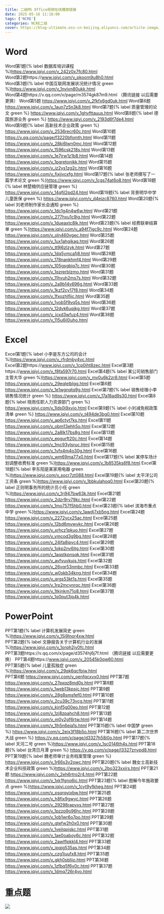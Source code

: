 ```yaml
---
title: 二级MS Office视频在线播放链接
date: 2025-05-16 11:18:00
tags: ['NCRE']
categories: NCRE二级
cover: https://blog-ultimate.oss-cn-beijing.aliyuncs.com/article-image/20250516174304345.png
---
```


# Word
Word第1题{% label  数据库培训课程 %}https://www.iqiyi.com/v_242z0x7fc80.html  
Word第2题https://www.iqiyi.com/v_pkoom9u8h0.html  
Word第3题{% label 中国互联网发展状况统计情况 green %}https://www.iqiyi.com/v_1nvivn80ukk.html  
Word第4题https://v.qq.com/x/page/m3574gk87m9.html （腾讯链接 以后需要更换） 
Word第5题 https://www.iqiyi.com/v_2fkfx6gd0uk.html 
Word第6题 https://www.iqiyi.com/v_1aun7z5n3k8.html 
Word第7题{% label 质量管理的论文 green %} https://www.iqiyi.com/v_1ghvfttauus.html 
Word第8题{% label 德国旅游业务 green %} https://www.iqiyi.com/v_2193d6f7de4.html  
Word第9题{% label 高新技术企业政策 green %} https://www.iqiyi.com/v_2536recr60c.html 
Word第10题 https://v.qq.com/x/page/f3220bfomth.html 
Word第11题 https://www.iqiyi.com/v_28ki6lwn0mc.html 
Word第12题 https://www.iqiyi.com/v_1596csk218s.html 
Word第13题 https://www.iqiyi.com/v_1e7jrw1z1b8.html 
Word第14题 https://www.iqiyi.com/v_1pqretonikk.html 
Word第15题 https://www.iqiyi.com/v_iz2ys1zg2c.html 
Word第16题 https://www.iqiyi.com/v_fixjjvcxfg.html 
Word第17题{% label 张老师撰写了一篇学术论文 green %}https://www.iqiyi.com/v_1cgs74at6o8.html 
Word第18题{% label 林楚楠供应链管理 green %} https://www.iqiyi.com/v_14qfil2pd24.html 
Word第19题{% label 背景明华中学儿童医保 green %} https://www.iqiyi.com/v_d4eizc8760.html 
Word第20题{% label 刘老师制作家长会通知 green %} https://www.iqiyi.com/v_1dc1g4n4w6w.html 
Word第21题 https://www.iqiyi.com/v_277hxu1c9ig.html 
Word第22题 https://www.iqiyi.com/v_1dueaxtc8lk.html 
Word第23题{% label 经费联审结算单 green %}https://www.iqiyi.com/v_a94f7igc9c.html 
Word第24题 https://www.iqiyi.com/v_oln460vgec.html 
Word第25题 https://www.iqiyi.com/v_1ux1ahgikag.html 
Word第26题 https://www.iqiyi.com/v_tt9j6zlzyk.html 
Word第27题 https://www.iqiyi.com/v_1dq5ymca1j8.html
Word第28题 https://www.iqiyi.com/v_178nankhmf4.html 
Word第29题 https://www.iqiyi.com/v_105gsgbjq7c.html 
Word第30题 https://www.iqiyi.com/v_1qzrerblzmo.html 
Word第31题 https://www.iqiyi.com/v_11hvuh2ms7s.html 
Word第32题 https://www.iqiyi.com/v_2a9b14v696g.html 
Word第33题 https://www.iqiyi.com/v_1kzf2cy17f8.html 
Word第34题 https://www.iqiyi.com/v_1fxozhlfijc.html 
Word第35题 https://www.iqiyi.com/v_1yob5f9vq5s.html 
Word第36题 https://www.iqiyi.com/v_12dvk6uqjkg.html 
Word第37题 https://www.iqiyi.com/v_jcxd3wfuz4.html 
Word第38题 https://www.iqiyi.com/v_115u6il0uho.html 

# Excel
Excel第1题{% label  小李是东方公司的会计 %}https://www.iqiyi.com/v_rfrdmby4vc.html  
Excel第2题https://www.iqiyi.com/v_1cp0iht8zec.html 
Excel第3题https://www.iqiyi.com/v_f8fa597r70.html 
Excel第4题{% label 某公司销售部门主管大华 green %}https://www.iqiyi.com/v_mv0u6k2zr8.html 
Excel第5题 https://www.iqiyi.com/v_29eqlelblgg.html 
Excel第6题 https://www.iqiyi.com/v_1e1wgnqtq9g.html 
Excel第7题{% label 销售经理小李销售情况统计 green %} https://www.iqiyi.com/v_17a18ad9s30.html 
Excel第8题{% label 晓雨任职人力资源部门 green %} https://www.iqiyi.com/v_1lds0j9xvio.html 
Excel第9题{% label 小刘减免税政策清单 green %} https://www.iqiyi.com/v_t494de3bg0.html 
Excel第10题 https://www.iqiyi.com/v_ap6ctyt7ks.html 
Excel第11题 https://www.iqiyi.com/v_obm13ehh5o.html 
Excel第12题 https://www.iqiyi.com/v_2a8lk17bs8g.html 
Excel第13题 https://www.iqiyi.com/v_epgurft20c.html 
Excel第14题 https://www.iqiyi.com/v_1mc93ylsruc.html 
Excel第15题 https://www.iqiyi.com/v_1vfx4m4o30g.html 
Excel第16题 https://www.iqiyi.com/v_wm69ma77x0.html 
Excel第17题{% label 某停车场计划调整收费标准 green %}https://www.iqiyi.com/v_1b8535ks6f8.html 
Excel第18题{% label 李东阳是某家用电器 green %}https://www.iqiyi.com/v_socr7zt088.html 
Excel第19题{% label 太平洋公司工资条 green %}https://www.iqiyi.com/v_1bbkulahoq0.html 
Excel第20题{% label 正则明事务所的统计员小任 green %}https://www.iqiyi.com/v_1rj947bw63k.html 
Excel第21题 https://www.iqiyi.com/v_2dzr9rv79kc.html 
Excel第22题 https://www.iqiyi.com/v_1mo757f5hb0.html 
Excel第23题{% label 滨海市重点中学 green %}https://www.iqiyi.com/v_1awdj7xb5ng.html 
Excel第24题 https://www.iqiyi.com/v_2272ycx25ac.html 
Excel第25题 https://www.iqiyi.com/v_12bd6mvwvkc.html 
Excel第26题 https://www.iqiyi.com/v_xrhcz1pkuo.html 
Excel第27题 https://www.iqiyi.com/v_ymcod3g9bg.html
Excel第28题 https://www.iqiyi.com/v_24ifa8ipyc4.html 
Excel第29题 https://www.iqiyi.com/v_1okp2nv6itg.html 
Excel第30题 https://www.iqiyi.com/v_1aqstkpnsqk.html 
Excel第31题 https://www.iqiyi.com/v_avfvuvkujs.html 
Excel第32题 https://www.iqiyi.com/v_26vqr53nmbc.html 
Excel第33题 https://www.iqiyi.com/v_w0skb34kng.html 
Excel第34题 https://www.iqiyi.com/v_qrgs53kt1s.html 
Excel第35题 https://www.iqiyi.com/v_1rp2mcynrqc.html
Excel第36题 https://www.iqiyi.com/v_1tkjnkm71o8.html 
Excel第37题 https://www.iqiyi.com/v_1q0put3jp4k.html

# PowerPoint

PPT第1题{% label 计算机发展简史 green %}https://www.iqiyi.com/v_15j9lnor4xw.html  
PPT第2题{% label  文静报告关于计算机行业的发展 %}https://www.iqiyi.com/v_1orph2jy0fc.html  
PPT第3题https://v.qq.com/x/page/d3574hj6j7f.html  （腾讯链接 以后需要更换）
PPT第4题https://www.iqiyi.com/v_20545k0qw60.html  
PPT第5题{% label 儿童孤独症 green %}https://www.iqiyi.com/v_29qk6qcfbiw.html  
PPT第6题 https://www.iqiyi.com/v_oenfqcxvx0.html 
PPT第7题 https://www.iqiyi.com/v_27pxqz8md0s.html 
PPT第8题 https://www.iqiyi.com/v_1web13kpsjc.html 
PPT第9题 https://www.iqiyi.com/v_28g8smsfef0.html 
PPT第10题 https://www.iqiyi.com/v_2cu39c73vcg.html 
PPT第11题 https://www.iqiyi.com/v_kjnf5g00eo.html 
PPT第12题 https://www.iqiyi.com/v_1zj8zpahch8.html 
PPT第13题 https://www.iqiyi.com/v_m0y2gf6rtw.html 
PPT第14题 https://www.iqiyi.com/v_1lh5n6eia1s.html 
PPT第15题{% label 中国梦 green %} https://www.iqiyi.com/v_2eix3f18b5o.html 
PPT第16题{% label 第二次世界大战 green %} https://v.qq.com/x/page/d3327h58i0o.html
PPT第17题{% label 天河二号 green %}https://www.iqiyi.com/v_1sc0146th4s.html 
PPT第18题{% label 台湾日月潭 green %} https://v.qq.com/x/page/l3327znvpd8.html 
PPT第19题{% label 魏老师审计业务档案管理 green %} https://www.iqiyi.com/v_1r66s3v2owc.html 
PPT第20题{% label 魏女士高新技术企业科技政策 green %}https://www.iqiyi.com/v_2bo323xxirs.html 
PPT第21题 https://www.iqiyi.com/v_2eh6rtro2r4.html 
PPT第22题 https://www.iqiyi.com/v_1xk1fgno6ic.html 
PPT第23题{% label 图解今年施政要点 green %}https://www.iqiyi.com/v_1cyt9yfkheg.html 
PPT第24题 https://www.iqiyi.com/v_psqrqyixbw.html 
PPT第25题 https://www.iqiyi.com/v_h8fix9gwyc.html 
PPT第26题 https://www.iqiyi.com/v_29298rapvxs.html 
PPT第27题 https://www.iqiyi.com/v_1pzzp9o96hc.html 
PPT第28题 https://www.iqiyi.com/v_1ob1wr6o7po.html
PPT第29题 https://www.iqiyi.com/v_gtefw2h0x0.html 
PPT第30题 https://www.iqiyi.com/v_1veilqpjskc.html 
PPT第31题 https://www.iqiyi.com/v_1ae0oaboy6c.html 
PPT第32题 https://www.iqiyi.com/v_2awlflpkkl4.html 
PPT第33题 https://www.iqiyi.com/v_ipqjg535as.html 
PPT第34题 https://www.iqiyi.com/v_czg1iuufx8.html 
PPT第35题 https://www.iqiyi.com/v_gkh0sbliio.html
PPT第36题 https://www.iqiyi.com/v_1zfbq5f6v0c.html 
PPT第37题 https://www.iqiyi.com/v_1dmq726r4yo.html

# 重点题

![](https://blog-ultimate.oss-cn-beijing.aliyuncs.com/article-image/20250729095605573.png)
